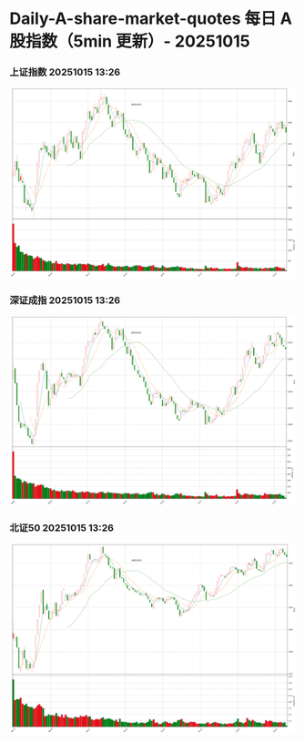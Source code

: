 
# Daily-A-share-market-quotes 每日 A 股指数（5min 更新）- 20251015

### 上证指数 20251015 13:26
![](./fig/2025/10/20251015-sh000001.png)

### 深证成指 20251015 13:26
![](./fig/2025/10/20251015-sz399001.png)

### 北证50 20251015 13:26
![](./fig/2025/10/20251015-bj899050.png)
